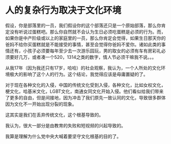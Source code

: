 # 人的复杂行为取决于文化环境

假设，你是部落里的一员，我们假设你的这个部落还只是一个原始部落，那么你肯定没有听说过蛋糕吧。那么你自然就不会认为生日必须吃蛋糕是必须的行为。而，如果你是中产阶级或以上的家庭里的一员，那么你肯定会觉得，如果生日那天你的爸妈不给你买蛋糕就是不能接受的事情，甚至会觉得你爸妈不爱你。诸如此类的事情还有，小孩子必须要每年至少去一次游乐园玩，男的取女的必须有车有房彩礼必须要好几万，或者凑一个520，1314之类的数字，情人节必须干嘛我不说。。。

从我17年（因为我还只有17岁，哈哈）的社会观察，我认为，一个人所处的文化环境极大的影响了这个人的行为。这个结论，我觉得应该是毋庸置疑的了。

对于现在各种文化的入侵，中国的传统文化受到入侵，各种文化，比如女权文化，梗文化，哈基米文化，LGBT文化，南通女同文化开始入侵。他们看似给我们带来了更多的自由，但是间接地，因为冲击了我们原先一致认同的文化，导致很多群体因为文化不一开始出现分裂的现象。

这其实是我们在丢弃传统文化，这个根基导致的。

我认为，很大一部分是由教育的失败和短视频的兴起导致的。

我算是理解为什么党中央大喊着要坚守文化根基的目的了。